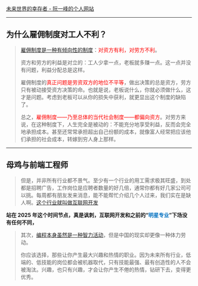 
[未来世界的幸存者 - 阮一峰的个人网站](https://www.ruanyifeng.com/survivor/index.html)

---
## 为什么雇佣制度对工人不利？


> 
> [雇佣制度是一种有倾向性的制度](https://www.ruanyifeng.com/survivor/plan-b/employment.html#:~:text=%E9%9B%87%E4%BD%A3%E5%88%B6%E5%BA%A6%E6%98%AF%E4%B8%80%E7%A7%8D%E6%9C%89%E5%80%BE%E5%90%91%E6%80%A7%E7%9A%84%E5%88%B6%E5%BA%A6)：<font color="#ff0000">对资方有利，对劳方不利</font>。
> 
> 资方和劳方的利益是对立的：工人少拿一点，老板就多赚一点。这一点并没有问题，利益分配总是这样。
> 
> 雇佣制度的<font color="#ff0000">真正问题是劳资双方的地位不平等</font>，做出决策的总是资方，劳方只有被动接受资方决策的命。也就是说，老板说什么，你就必须做什么，这才是问题。考虑到老板可以从你的损失中获利，就更显出这个制度的缺陷了。
> 
> 总之，<font color="#ff0000">雇佣制度——乃至总体的当代社会制度——都偏向资方</font>。对劳方来说，在这种制度下，人生完全是被动的：不能充分地享受利益，反而会完全地承担成本。甚至还常常承担超出自己份额的成本，就像富人经常把应该他们承担的社会成本，转嫁到穷人身上那样。

---
## 母鸡与前端工程师

> 但是，并非所有行业都不景气。至少有一个行业的用工需求极其旺盛，到处都是招聘广告，工作岗位是应聘者数量的好几倍，通常你都有好几家公司可以挑。每周都有朋友发来消息，能不能帮忙介绍几个人过来，我们实在是缺人啊。[这个行业就叫做互联网开发](https://www.ruanyifeng.com/survivor/plan-b/hen.html#:~:text=%E8%BF%99%E4%B8%AA%E8%A1%8C%E4%B8%9A%E5%B0%B1%E5%8F%AB%E5%81%9A%E4%BA%92%E8%81%94%E7%BD%91%E5%BC%80%E5%8F%91)

**站在 2025 年这个时间节点，真是讽刺，互联网开发和之前的“<font color="#0070c0">明星专业</font>”下场没有任何不同，**


> 其次，[编程本身虽然是一种智力活动](https://www.ruanyifeng.com/survivor/plan-b/hen.html#:~:text=%E7%BC%96%E7%A8%8B%E6%9C%AC%E8%BA%AB%E8%99%BD%E7%84%B6%E6%98%AF%E4%B8%80%E7%A7%8D%E6%99%BA%E5%8A%9B%E6%B4%BB%E5%8A%A8)，但是中国的现实却更像一种体力劳动。
> 
> 你应该选择，那些让你产生最大兴趣和热情的职业。因为未来所有行业，低端的、低技能的岗位都会被机器取代，只有技能最强、最有创造性的人不会被淘汰。兴趣，也只有兴趣，才会让你产生不倦的热情，钻研下去，变得更优秀。
